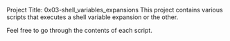 Project Title: 0x03-shell_variables_expansions
This project contains various scripts that executes a shell variable expansion or the other.

Feel free to go through the contents of each script.

